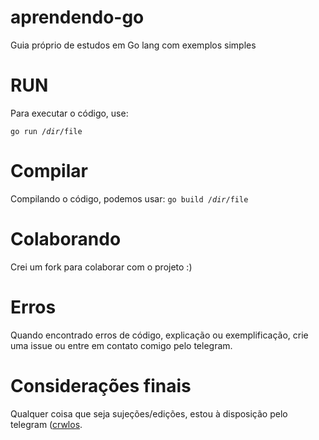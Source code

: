 # aprendendo-go
Guia próprio de estudos em Go lang com exemplos simples

# RUN
Para executar o código, use:

<code>go run /$dir/$file</code>

# Compilar
Compilando o código, podemos usar:
<code>go build /$dir/$file</code>

# Colaborando
Crei um fork para colaborar com o projeto :)


# Erros
Quando encontrado erros de código, explicação ou exemplificação, crie uma issue ou entre em contato comigo pelo telegram.



# Considerações finais

Qualquer coisa que seja sujeções/edições, estou à disposição pelo telegram (<a href="https://t.me/crwlos">crwlos</a>.
